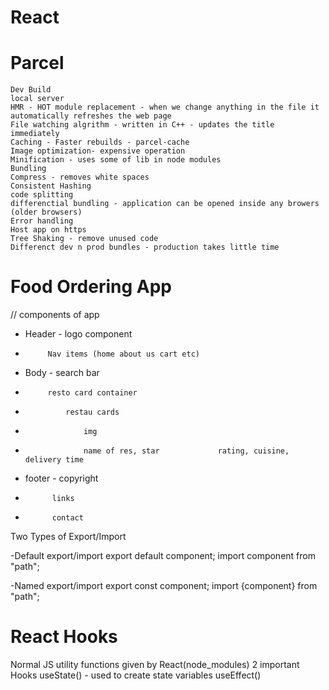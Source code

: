 # React

# Parcel
    Dev Build
    local server
    HMR - HOT module replacement - when we change anything in the file it automatically refreshes the web page 
    File watching algrithm - written in C++ - updates the title immediately
    Caching - Faster rebuilds - parcel-cache
    Image optimization- expensive operation
    Minification - uses some of lib in node modules
    Bundling
    Compress - removes white spaces 
    Consistent Hashing
    code splitting
    differenctial bundling - application can be opened inside any browers (older browsers)
    Error handling
    Host app on https
    Tree Shaking - remove unused code 
    Differenct dev n prod bundles - production takes little time 

# Food Ordering App

// components of app

 * Header - logo component
 *          Nav items (home about us cart etc)
 * Body   - search bar
 *          resto card container
 *              restau cards
 *                  img
 *                  name of res, star             rating, cuisine, delivery time
 * footer  - copyright
 *           links
 *           contact

 Two Types of Export/Import

 -Default export/import
    export default component;
    import component from "path";

-Named export/import
    export const component;
    import {component} from "path";

# React Hooks

Normal JS utility functions given by React(node_modules)
2 important Hooks
    useState() - used to create state variables
    useEffect()

 
